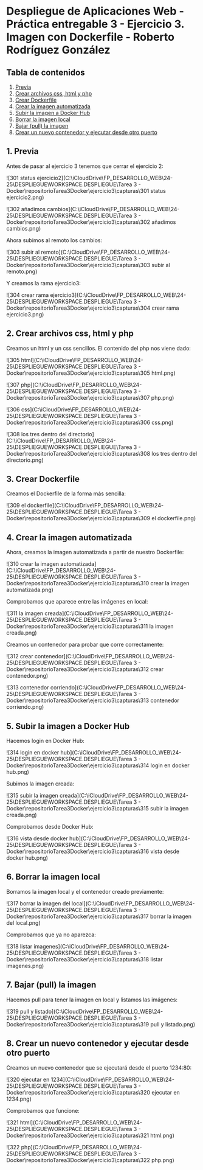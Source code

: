 # Despliegue de Aplicaciones Web - Práctica entregable 3 - Ejercicio 3. Imagen con Dockerfile - Roberto Rodríguez González

## Tabla de contenidos

1. [Previa](#1-previa)
2. [Crear archivos css, html y php](#2-crear-css-html-php)
3. [Crear Dockerfile](#3-crear-dockerfile)
4. [Crear la imagen automatizada](#4-crear-imagen-automatizada)
5. [Subir la imagen a Docker Hub](#5-subir-image-docker-hub)
6. [Borrar la imagen local](#6-borrar-imagen-local)
7. [Bajar (pull) la imagen](#8-bajar-imagen)
8. [Crear un nuevo contenedor y ejecutar desde otro puerto](#9-crear-nuevo-contenedor)



## 1. Previa

Antes de pasar al ejercicio 3 tenemos que cerrar el ejercicio 2:

![301 status ejercicio2](C:\iCloudDrive\FP_DESARROLLO_WEB\24-25\DESPLIEGUE\WORKSPACE.DESPLIEGUE\Tarea 3 - Docker\repositorioTarea3Docker\ejercicio3\capturas\301 status ejercicio2.png)

![302 añadimos cambios](C:\iCloudDrive\FP_DESARROLLO_WEB\24-25\DESPLIEGUE\WORKSPACE.DESPLIEGUE\Tarea 3 - Docker\repositorioTarea3Docker\ejercicio3\capturas\302 añadimos cambios.png)

Ahora subimos al remoto los cambios:

![303 subir al remoto](C:\iCloudDrive\FP_DESARROLLO_WEB\24-25\DESPLIEGUE\WORKSPACE.DESPLIEGUE\Tarea 3 - Docker\repositorioTarea3Docker\ejercicio3\capturas\303 subir al remoto.png)

Y creamos la rama ejercicio3:

![304 crear rama ejercicio3](C:\iCloudDrive\FP_DESARROLLO_WEB\24-25\DESPLIEGUE\WORKSPACE.DESPLIEGUE\Tarea 3 - Docker\repositorioTarea3Docker\ejercicio3\capturas\304 crear rama ejercicio3.png)

## 2. Crear archivos css, html y php

Creamos un html y un css sencillos. El contenido del php nos viene dado:

![305 html](C:\iCloudDrive\FP_DESARROLLO_WEB\24-25\DESPLIEGUE\WORKSPACE.DESPLIEGUE\Tarea 3 - Docker\repositorioTarea3Docker\ejercicio3\capturas\305 html.png)

![307 php](C:\iCloudDrive\FP_DESARROLLO_WEB\24-25\DESPLIEGUE\WORKSPACE.DESPLIEGUE\Tarea 3 - Docker\repositorioTarea3Docker\ejercicio3\capturas\307 php.png)

![306 css](C:\iCloudDrive\FP_DESARROLLO_WEB\24-25\DESPLIEGUE\WORKSPACE.DESPLIEGUE\Tarea 3 - Docker\repositorioTarea3Docker\ejercicio3\capturas\306 css.png)

![308 los tres dentro del directorio](C:\iCloudDrive\FP_DESARROLLO_WEB\24-25\DESPLIEGUE\WORKSPACE.DESPLIEGUE\Tarea 3 - Docker\repositorioTarea3Docker\ejercicio3\capturas\308 los tres dentro del directorio.png)

## 3. Crear Dockerfile

Creamos el Dockerfile de la forma más sencilla:

![309 el dockerfile](C:\iCloudDrive\FP_DESARROLLO_WEB\24-25\DESPLIEGUE\WORKSPACE.DESPLIEGUE\Tarea 3 - Docker\repositorioTarea3Docker\ejercicio3\capturas\309 el dockerfile.png)

## 4. Crear la imagen automatizada

Ahora, creamos la imagen automatizada a partir de nuestro Dockerfile:

![310 crear la imagen automatizada](C:\iCloudDrive\FP_DESARROLLO_WEB\24-25\DESPLIEGUE\WORKSPACE.DESPLIEGUE\Tarea 3 - Docker\repositorioTarea3Docker\ejercicio3\capturas\310 crear la imagen automatizada.png)

Comprobamos que aparece entre las imágenes en local:

![311 la imagen creada](C:\iCloudDrive\FP_DESARROLLO_WEB\24-25\DESPLIEGUE\WORKSPACE.DESPLIEGUE\Tarea 3 - Docker\repositorioTarea3Docker\ejercicio3\capturas\311 la imagen creada.png)

Creamos un contenedor para probar que corre correctamente:

![312 crear contenedor](C:\iCloudDrive\FP_DESARROLLO_WEB\24-25\DESPLIEGUE\WORKSPACE.DESPLIEGUE\Tarea 3 - Docker\repositorioTarea3Docker\ejercicio3\capturas\312 crear contenedor.png)

![313 contenedor corriendo](C:\iCloudDrive\FP_DESARROLLO_WEB\24-25\DESPLIEGUE\WORKSPACE.DESPLIEGUE\Tarea 3 - Docker\repositorioTarea3Docker\ejercicio3\capturas\313 contenedor corriendo.png)

## 5. Subir la imagen a Docker Hub

Hacemos login en Docker Hub:

![314 login en docker hub](C:\iCloudDrive\FP_DESARROLLO_WEB\24-25\DESPLIEGUE\WORKSPACE.DESPLIEGUE\Tarea 3 - Docker\repositorioTarea3Docker\ejercicio3\capturas\314 login en docker hub.png)

Subimos la imagen creada:

![315 subir la imagen creada](C:\iCloudDrive\FP_DESARROLLO_WEB\24-25\DESPLIEGUE\WORKSPACE.DESPLIEGUE\Tarea 3 - Docker\repositorioTarea3Docker\ejercicio3\capturas\315 subir la imagen creada.png)

Comprobamos desde Docker Hub:

![316 vista desde docker hub](C:\iCloudDrive\FP_DESARROLLO_WEB\24-25\DESPLIEGUE\WORKSPACE.DESPLIEGUE\Tarea 3 - Docker\repositorioTarea3Docker\ejercicio3\capturas\316 vista desde docker hub.png)

## 6. Borrar la imagen local

Borramos la imagen local y el contenedor creado previamente:

![317 borrar la imagen del local](C:\iCloudDrive\FP_DESARROLLO_WEB\24-25\DESPLIEGUE\WORKSPACE.DESPLIEGUE\Tarea 3 - Docker\repositorioTarea3Docker\ejercicio3\capturas\317 borrar la imagen del local.png)

Comprobamos que ya no aparezca:

![318 listar imagenes](C:\iCloudDrive\FP_DESARROLLO_WEB\24-25\DESPLIEGUE\WORKSPACE.DESPLIEGUE\Tarea 3 - Docker\repositorioTarea3Docker\ejercicio3\capturas\318 listar imagenes.png)

## 7. Bajar (pull) la imagen

Hacemos pull para tener la imagen en local y listamos las imágenes:

![319 pull y listado](C:\iCloudDrive\FP_DESARROLLO_WEB\24-25\DESPLIEGUE\WORKSPACE.DESPLIEGUE\Tarea 3 - Docker\repositorioTarea3Docker\ejercicio3\capturas\319 pull y listado.png)

## 8. Crear un nuevo contenedor y ejecutar desde otro puerto

Creamos un nuevo contenedor que se ejecutará desde el puerto 1234:80:

![320 ejecutar en 1234](C:\iCloudDrive\FP_DESARROLLO_WEB\24-25\DESPLIEGUE\WORKSPACE.DESPLIEGUE\Tarea 3 - Docker\repositorioTarea3Docker\ejercicio3\capturas\320 ejecutar en 1234.png)

Comprobamos que funcione:

![321 html](C:\iCloudDrive\FP_DESARROLLO_WEB\24-25\DESPLIEGUE\WORKSPACE.DESPLIEGUE\Tarea 3 - Docker\repositorioTarea3Docker\ejercicio3\capturas\321 html.png)

![322 php](C:\iCloudDrive\FP_DESARROLLO_WEB\24-25\DESPLIEGUE\WORKSPACE.DESPLIEGUE\Tarea 3 - Docker\repositorioTarea3Docker\ejercicio3\capturas\322 php.png)

